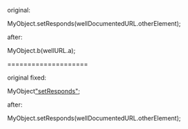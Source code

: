 original:

MyObject.setResponds(wellDocumentedURL.otherElement);

after:

MyObject.b(wellURL.a);

====================

original fixed:

MyObject["setResponds"](wellDocumentedURL["otherElement"]);

after:

MyObject.setResponds(wellDocumentedURL.o<wbr>therElement);</wbr>